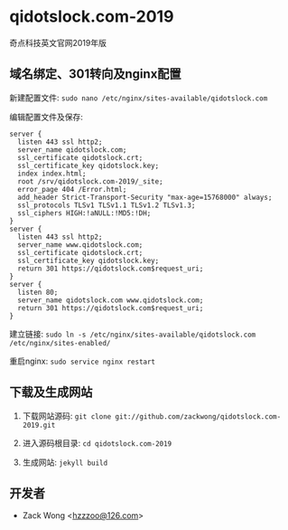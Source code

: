 qidotslock.com-2019
=============

奇点科技英文官网2019年版


域名绑定、301转向及nginx配置
-----

新建配置文件: ``sudo nano /etc/nginx/sites-available/qidotslock.com``

编辑配置文件及保存: 

    server {
      listen 443 ssl http2;
      server_name qidotslock.com;
      ssl_certificate qidotslock.crt;
      ssl_certificate_key qidotslock.key;
      index index.html;
      root /srv/qidotslock.com-2019/_site;
      error_page 404 /Error.html;
      add_header Strict-Transport-Security "max-age=15768000" always;
      ssl_protocols TLSv1 TLSv1.1 TLSv1.2 TLSv1.3;
      ssl_ciphers HIGH:!aNULL:!MD5:!DH;
    }
    server {
      listen 443 ssl http2;
      server_name www.qidotslock.com;
      ssl_certificate qidotslock.crt;
      ssl_certificate_key qidotslock.key;
      return 301 https://qidotslock.com$request_uri;
    }
    server {
      listen 80;
      server_name qidotslock.com www.qidotslock.com;
      return 301 https://qidotslock.com$request_uri;
    }

建立链接: ``sudo ln -s /etc/nginx/sites-available/qidotslock.com /etc/nginx/sites-enabled/``

重启nginx: ``sudo service nginx restart``


下载及生成网站
-----

1. 下载网站源码: ``git clone git://github.com/zackwong/qidotslock.com-2019.git``

2. 进入源码根目录: ``cd qidotslock.com-2019``

3. 生成网站: ``jekyll build``


开发者
---------

* Zack Wong &lt;hzzzoo@126.com&gt;

